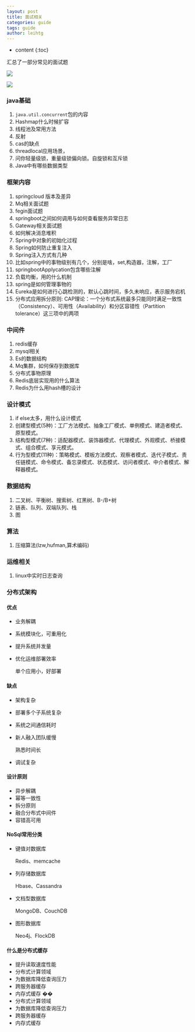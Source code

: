```yaml
---
layout: post
title: 面试相关
categories: guide
tags: guide
author: leihtg
---
```


* content
{:toc}

汇总了一部分常见的面试题

![]({{site.baseurl}}/assets/20200930/微信截图_20201024215835.png)

![]({{site.baseurl}}/assets/20200930/课程.png)

### java基础
1. `java.util.concurrent`包的内容
2. Hashmap什么时候扩容
3. 线程池及常用方法
4. 反射
5. cas的缺点
6. threadlocal应用场景，
7. 问你轻量级锁，重量级锁偏向锁。自旋锁和互斥锁
8. Java中有哪些数据类型

### 框架内容
1. springcloud 版本及差异
2. Mq相关面试题
3. fegin面试题
4. springboot之间如何调用与如何查看服务异常日志
5. Gateway相关面试题
6. 如何解决消息堆积
7. Spring中对象的初始化过程
8. Spring如何防止重复注入
9. Spring注入方式有几种
10. 比如spring中的事物级别有几个，分别是啥，set,构造器，注解，工厂
11. springbootApplycation包含哪些注解
12. 负载均衡，用的什么机制
13. spring是如何管理事物的
14. Eureka是如何进行心跳检测的，默认心跳时间，多久未响应，表示服务宕机
15. 分布式应用拆分原则: CAP理论：一个分布式系统最多只能同时满足一致性（Consistency）、可用性（Availability）和分区容错性（Partition tolerance）这三项中的两项

### 中间件
1. redis缓存
2. mysql相关
3. Es的数据结构
4. Mq集群，如何保存到数据库
5. 分布式事物原理
6. Redis底层实现用的什么算法
7. Redis为什么用hash槽的设计

### 设计模式
1. if else太多，用什么设计模式
2. 创建型模式(5种)：工厂方法模式、抽象工厂模式、单例模式、建造者模式、原型模式。
3. 结构型模式(7种)：适配器模式、装饰器模式、代理模式、外观模式、桥接模式、组合模式、享元模式。 
4. 行为型模式(11种)：策略模式、模板方法模式、观察者模式、迭代子模式、责任链模式、命令模式、备忘录模式、状态模式、访问者模式、中介者模式、解释器模式。

### 数据结构
1. 二叉树、平衡树、搜索树、红黑树、B-/B+树
2. 链表、队列、双端队列、栈
3. 图

### 算法
1. 压缩算法(lzw,hufman,算术编码)

### 运维相关
1. linux中实时日志查询



### 分布式架构

#### 优点

* 业务解耦

* 系统模块化，可重用化

* 提升系统并发量

* 优化运维部署效率

  单个应用小，好部署

#### 缺点

* 架构复杂

* 部署多个子系统复杂

* 系统之间通信耗时

* 新人融入团队缓慢

  熟悉时间长

* 调试复杂

#### 设计原则

* 异步解耦
* 幂等一致性
* 拆分原则
* 融合分布式中间件
* 容错高可用

#### NoSql常用分类

* 键值对数据库

  Redis、memcache

* 列存储数据库

  Hbase、Cassandra

* 文档型数据库

  MongoDB、CouchDB

* 图形数据库

  Neo4j、FlockDB



#### 什么是分布式缓存

* 提升读取速度性能
* 分布式计算领域
* 为数据库降低查询压力
* 跨服务器缓存
* 内存式缓存
��
* 分布式计算领域
* 为数据库降低查询压力
* 跨服务器缓存
* 内存式缓存